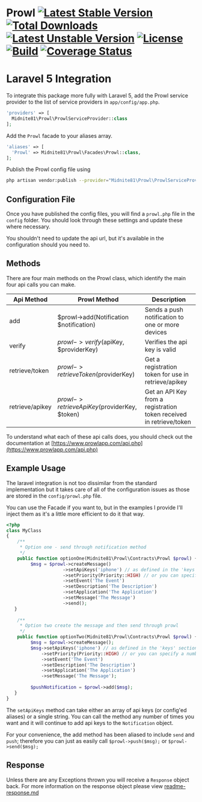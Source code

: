 # Prowl [![Latest Stable Version](https://poser.pugx.org/midnite81/prowl/version)](https://packagist.org/packages/midnite81/prowl) [![Total Downloads](https://poser.pugx.org/midnite81/prowl/downloads)](https://packagist.org/packages/midnite81/prowl) [![Latest Unstable Version](https://poser.pugx.org/midnite81/prowl/v/unstable)](https://packagist.org/packages/midnite81/prowl) [![License](https://poser.pugx.org/midnite81/prowl/license.svg)](https://packagist.org/packages/midnite81/prowl) [![Build](https://travis-ci.org/midnite81/prowl.svg?branch=master)](https://travis-ci.org/midnite81/prowl) [![Coverage Status](https://coveralls.io/repos/github/midnite81/prowl/badge.svg?branch=master)](https://coveralls.io/github/midnite81/prowl?branch=master)

# Laravel 5 Integration

To integrate this package more fully with Laravel 5, add the Prowl service provider to the list of service providers 
in `app/config/app.php`.

```php
'providers' => [
  Midnite81\Prowl\ProwlServiceProvider::class
];
```
    
Add the `Prowl` facade to your aliases array.

```php
'aliases' => [
  'Prowl' => Midnite81\Prowl\Facades\Prowl::class,
];
```
    
Publish the Prowl config file using 
```sh
php artisan vendor:publish --provider="Midnite81\Prowl\ProwlServiceProvider"
```

## Configuration File

Once you have published the config files, you will find a `prowl.php` file in the `config` folder. You should 
look through these settings and update these where necessary. 

You shouldn't need to update the api url, but it's available in the configuration should you need to.

## Methods 

There are four main methods on the Prowl class, which identify the main four api calls you can make. 

|Api Method      |Prowl Method                                  |Description                                                          |
|----------------|----------------------------------------------|---------------------------------------------------------------------|
|add             | $prowl->add(Notification $notification)      | Sends a push notification to one or more devices                    |
|verify          | $prowl->verify($apiKey, $providerKey)        | Verifies the api key is valid                                       |
|retrieve/token  | $prowl->retrieveToken($providerKey)          | Get a registration token for use in retrieve/apikey                 |
|retrieve/apikey | $prowl->retrieveApiKey($providerKey, $token) | Get an API Key from a registration token received in retrieve/token |

 To understand what each of these api calls does, you should check out the documentation at 
 [https://www.prowlapp.com/api.php](https://www.prowlapp.com/api.php)

## Example Usage

The laravel integration is not too dissimilar from the standard implementation but it takes care of all of the 
configuration issues as those are stored in the `config/prowl.php` file. 

You can use the Facade if you want to, but in the examples I provide I'll inject them as it's a little more efficient 
to do it that way.

```php
<?php 
class MyClass
{
    /**
     * Option one - send through notification method
     */
    public function optionOne(Midnite81\Prowl\Contracts\Prowl $prowl) { 
         $msg = $prowl->createMessage()
                     ->setApiKeys('iphone') // as defined in the 'keys' section of the prowl config
                     ->setPriority(Priority::HIGH) // or you can specify a number between -2 to 2
                     ->setEvent('The Event')
                     ->setDescription('The Description')
                     ->setApplication('The Application')
                     ->setMessage('The Message')
                     ->send();
   }
    
    /**
     * Option two create the message and then send through prowl
     */
    public function optionTwo(Midnite81\Prowl\Contracts\Prowl $prowl) { 
         $msg = $prowl->createMessage();
         $msg->setApiKeys('iphone') // as defined in the 'keys' section of the prowl config
             ->setPriority(Priority::HIGH) // or you can specify a number between -2 to 2
             ->setEvent('The Event')
             ->setDescription('The Description')
             ->setApplication('The Application')
             ->setMessage('The Message');
             
         $pushNotification = $prowl->add($msg);   
   }
}
```

The `setApiKeys` method can take either an array of api keys (or config'ed aliases) or a single string. You can call the
method any number of times you want and it will continue to add api keys to the `Notification` object.

For your convenience, the add method has been aliased to include `send` and `push`; therefore you can just as easily 
call `$prowl->push($msg);` or `$prowl->send($msg);`

## Response 

Unless there are any Exceptions thrown you will receive a `Response` object back. For more information on the response
object please view [readme-response.md](readme-response.md) 
